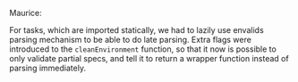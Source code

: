 Maurice:

For tasks, which are imported statically, we had to lazily use envalids parsing mechanism to be able to do late parsing. Extra flags were introduced to the `cleanEnvironment` function, so that it now is possible to only validate partial specs, and tell it to return a wrapper function instead of parsing immediately.
